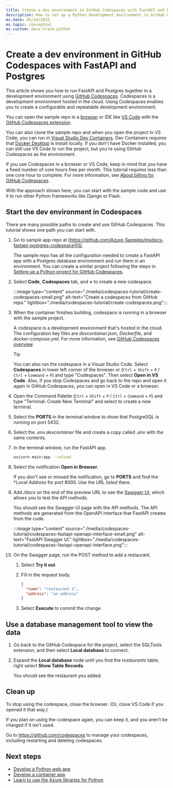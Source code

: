 ```yaml
---
title: Create a dev environment in GitHub Codespaces with FastAPI and Postgres.
description: How to set up a Python development environment in GitHub Codespaces with FastAPI and Postgres.
ms.date: 05/14/2023
ms.topic: conceptual
ms.custom: devx-track-python
---
```


# Create a dev environment in GitHub Codespaces with FastAPI and Postgres

This article shows you how to run FastAPI and Postgres together in a development environment using [GitHub Codespaces][1]. Codespaces is a development environment hosted in the cloud.  Using Codespaces enables you to create a configurable and repeatable development environment.

You can open the sample repo in a [browser][4] or IDE like [VS Code][6] with the [GitHub Codespaces extension][5].

You can also clone the sample repo and when you open the project in VS Code, you can run in [Visual Studio Dev Containers][2]. Dev Containers requires that [Docker Desktop][3] is install locally. If you don't have Docker installed, you can still use VS Code to run the project, but you're using GitHub Codespaces as the environment.

If you use Codespaces in a browser or VS Code, keep in mind that you have a fixed number of core hours free per month. This tutorial requires less than one core hour to complete. For more information, see [About billing for GitHub Codespaces][7].

With the approach shown here, you can start with the sample code and use it to run other Python frameworks like Django or Flask. 

## Start the dev environment in Codespaces

There are many possible paths to create and use GitHub Codespaces. This tutorial shows one path you can start with.

1. Go to sample app repo at [https://github.com/Azure-Samples/msdocs-fastapi-postgres-codespace][0].

    The sample repo has all the configuration needed to create a FastAPI app with a Postgres database environment and run them in an environment. You can create a similar project following the steps in [Setting up a Python project for GitHub Codespaces][8].

1. Select **Code**, **Codespaces** tab, and **+** to create a new codespace.

    :::image type="content" source="./media/codespaces-tutorial/create-codespaces-small.png" alt-text="Create a codespaces from GitHub repo." lightbox="./media/codespaces-tutorial/create-codespaces.png":::
    
1. When the container finishes building, codespace is running in a browser with the sample project.

    A codespace is a development environment that's hosted in the cloud. The configuration key files are *devcontainer.json*, *Dockerfile*, and *docker-compose.yml*. For more information, see [GitHub Codespaces overview][1].

    > [!TIP]
    > You can also run the codespace in a Visual Studio Code. Select **Codespaces** in lower left corner of the browser or (`Ctrl` + `Shift` + `P` / `Ctrl` + `Command` + `P`) and type "Codespaces". Then select **Open in VS Code**. Also, if you stop Codespaces and go back to the repo and open it again in GitHub Codespaces, you can open in VS Code or a browser.

1. Open the Command Palette (`Ctrl` + `Shift` + `P` / `Ctrl` + `Command` + `P`) and type "Terminal: Create New Terminal" and select to create a new terminal.

1. Select the **PORTS** in the terminal window to show that PostgreSQL is running on port 5432.

1. Select the *.env.devcontainer* file and create a copy called *.env* with the same contents.

1. In the terminal window, run the FastAPI app.

    ```bash
    uvicorn main:app --reload
    ```

1. Select the notification **Open in Browser**.

    If you don't see or missed the notification, go to **PORTS** and find the **Local Address* for port 8000. Use the URL listed there.

1. Add */docs* on the end of the preview URL to see the [Swagger UI][12], which allows you to test the API methods.

    You should see the Swagger UI page with the API methods. The API methods are generated from the OpenAPI interface that FastAPI creates from the code.

    :::image type="content" source="./media/codespaces-tutorial/codespaces-fastapi-openapi-interface-small.png" alt-text="FastAPI Swagger UI." lightbox="./media/codespaces-tutorial/codespaces-fastapi-openapi-interface.png":::


1. On the Swagger page, run the POST method to add a restaurant.

    1. Select **Try it out**.

    2. Fill in the request body.

        ```json
        {
          "name": "restaurant 1",
          "address": "an address"
        }
        ```

    3. Select **Execute** to commit the change

## Use a database management tool to view the data

1. Go back to the GitHub Codespace for the project, select the SQLTools extension, and then select **Local database** to connect.

1. Expand the **Local database** node until you find the *restaurants* table, right select **Show Table Records**.

    You should see the restaurant you added.

## Clean up

To stop using the codespace, close the browser. (Or, close VS Code if you opened it that way.)

If you plan on using the codespace again, you can keep it, and you aren't be charged if it isn't used.

Go to https://github.com/codespaces to manage your codespaces, including restarting and deleting codespaces.


## Next steps

* [Develop a Python web app][9]
* [Develop a container app][10]
* [Learn to use the Azure libraries for Python][11]

[0]: https://github.com/Azure-Samples/msdocs-fastapi-postgres-codespace
[1]: https://docs.github.com/codespaces
[2]: https://code.visualstudio.com/docs/devcontainers/containers
[3]: https://www.docker.com/products/docker-desktop/
[4]: https://docs.github.com/codespaces/developing-in-codespaces/creating-a-codespace-for-a-repository
[5]: https://marketplace.visualstudio.com/items?itemName=GitHub.codespaces
[6]: https://code.visualstudio.com/docs/remote/codespaces
[7]: https://docs.github.com/en/billing/managing-billing-for-github-codespaces/about-billing-for-github-codespaces
[8]: https://docs.github.com/en/codespaces/setting-up-your-project-for-codespaces/adding-a-dev-container-configuration/setting-up-your-python-project-for-codespaces
[9]: /azure/app-service/quickstart-python?toc=/azure/developer/python/toc.json&bc=/azure/developer/breadcrumb/toc.json
[10]: ./containers-in-azure-overview-python.md
[11]: ./sdk/azure-sdk-overview.md
[12]: https://swagger.io/tools/swagger-ui/